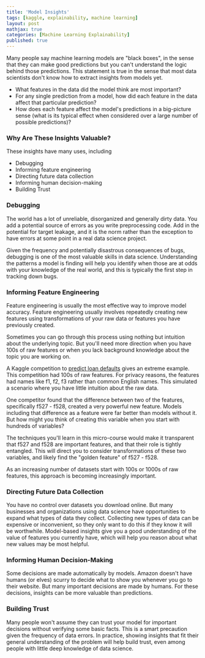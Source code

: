 ```yaml
---
title: 'Model Insights'
tags: [kaggle, explainability, machine learning]
layout: post
mathjax: true
categories: [Machine Learning Explainability]
published: true
---
```


Many people say machine learning models are "black boxes", in the sense that they can make good predictions but you can't understand the logic behind those predictions. This statement is true in the sense that most data scientists don't know how to extract insights from models yet.

- What features in the data did the model think are most important?
- For any single prediction from a model, how did each feature in the data affect that particular prediction?
- How does each feature affect the model's predictions in a big-picture sense (what is its typical effect when considered over a large number of possible predictions)?


### Why Are These Insights Valuable?

These insights have many uses, including

- Debugging
- Informing feature engineering
- Directing future data collection
- Informing human decision-making
- Building Trust

### Debugging
The world has a lot of unreliable, disorganized and generally dirty data. You add a potential source of errors as you write preprocessing code. Add in the potential for target leakage, and it is the norm rather than the exception to have errors at some point in a real data science project.

Given the frequency and potentially disastrous consequences of bugs, debugging is one of the most valuable skills in data science. Understanding the patterns a model is finding will help you identify when those are at odds with your knowledge of the real world, and this is typically the first step in tracking down bugs.


### Informing Feature Engineering
Feature engineering is usually the most effective way to improve model accuracy. Feature engineering usually involves repeatedly creating new features using transformations of your raw data or features you have previously created.

Sometimes you can go through this process using nothing but intuition about the underlying topic. But you'll need more direction when you have 100s of raw features or when you lack background knowledge about the topic you are working on.

A Kaggle competition to [predict loan defaults](https://www.kaggle.com/c/loan-default-prediction) gives an extreme example. This competition had 100s of raw features. For privacy reasons, the features had names like f1, f2, f3 rather than common English names. This simulated a scenario where you have little intuition about the raw data.

One competitor found that the difference between two of the features, specifically f527 - f528, created a very powerful new feature. Models including that difference as a feature were far better than models without it. But how might you think of creating this variable when you start with hundreds of variables?

The techniques you'll learn in this micro-course would make it transparent that f527 and f528 are important features, and that their role is tightly entangled. This will direct you to consider transformations of these two variables, and likely find the "golden feature" of f527 - f528.

As an increasing number of datasets start with 100s or 1000s of raw features, this approach is becoming increasingly important.


### Directing Future Data Collection
You have no control over datasets you download online. But many businesses and organizations using data science have opportunities to expand what types of data they collect. Collecting new types of data can be expensive or inconvenient, so they only want to do this if they know it will be worthwhile. Model-based insights give you a good understanding of the value of features you currently have, which will help you reason about what new values may be most helpful.

### Informing Human Decision-Making
Some decisions are made automatically by models. Amazon doesn't have humans (or elves) scurry to decide what to show you whenever you go to their website. But many important decisions are made by humans. For these decisions, insights can be more valuable than predictions.

### Building Trust
Many people won't assume they can trust your model for important decisions without verifying some basic facts. This is a smart precaution given the frequency of data errors. In practice, showing insights that fit their general understanding of the problem will help build trust, even among people with little deep knowledge of data science.

